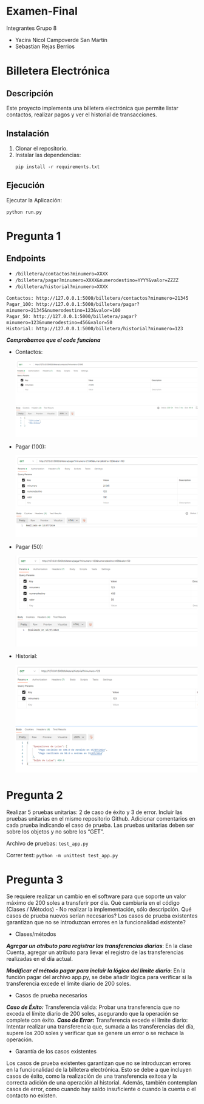 # Examen-Final
Integrantes Grupo 8
- Yacira Nicol Campoverde San Martín
- Sebastian Rejas Berrios
# Billetera Electrónica

## Descripción
Este proyecto implementa una billetera electrónica que permite listar contactos, realizar pagos y ver el historial de transacciones.

## Instalación
1. Clonar el repositorio.
2. Instalar las dependencias:
   ```
   pip install -r requirements.txt
   ```

## Ejecución
Ejecutar la Aplicación:
```
python run.py
```

#  Pregunta 1

## Endpoints
- `/billetera/contactos?minumero=XXXX`
- `/billetera/pagar?minumero=XXXX&numerodestino=YYYY&valor=ZZZZ`
- `/billetera/historial?minumero=XXXX`

```
Contactos: http://127.0.0.1:5000/billetera/contactos?minumero=21345
Pagar_100: http://127.0.0.1:5000/billetera/pagar?minumero=21345&numerodestino=123&valor=100
Pagar_50: http://127.0.0.1:5000/billetera/pagar?minumero=123&numerodestino=456&valor=50
Historial: http://127.0.0.1:5000/billetera/historial?minumero=123
```

***Comprobamos que el code funciona***
- Contactos:
  <p align="center">
  <img src="s1.png" alt="Contactos">
</p>

- Pagar (100):
    <p align="center">
  <img src="s2.png" alt="Pagar">
</p>

- Pagar (50):
    <p align="center">
  <img src="s3.png" alt="Pagar_">
</p>

- Historial:
    <p align="center">
  <img src="s4.png" alt="Historial">
</p>

# Pregunta 2
Realizar 5 pruebas unitarias: 2 de caso de éxito y 3 de error. Incluir las pruebas unitarias en el mismo repositorio Github.
Adicionar comentarios en cada prueba indicando el caso de prueba.
Las pruebas unitarias deben ser sobre los objetos y no sobre los “GET”.

Archivo de pruebas: `test_app.py`

Correr test: `python -m unittest test_app.py`

# Pregunta 3

Se requiere realizar un cambio en el software para que soporte un valor máximo de 200 soles a transferir por día.
Qué	cambiaría	en	el	código (Clases / Métodos) - No realizar la implementación, sólo descripción.
Qué casos de prueba nuevos serían necesarios?
Los casos de prueba existentes garantizan que no se introduzcan errores en la funcionalidad existente?


- Clases/métodos
  
***Agregar un atributo para registrar las transferencias diarias***:
      En la clase Cuenta, agregar un atributo para llevar el registro de las transferencias realizadas en el día actual.

***Modificar el método pagar para incluir la lógica del límite diario***:
      En la función pagar del archivo app.py, se debe añadir lógica para verificar si la transferencia excede el límite diario de 200 soles.


- Casos de prueba necesarios
  
***Caso de Éxito:***
  Transferencia válida: Probar una transferencia que no exceda el límite diario de 200 soles, asegurando que la operación se complete con éxito.
***Caso de Error:***
  Transferencia excede el límite diario: Intentar realizar una transferencia que, sumada a las transferencias del día, supere los 200 soles y verificar que se genere un error o se rechace la operación.
- Garantía de los casos existentes
  
Los casos de prueba existentes garantizan que no se introduzcan errores en la funcionalidad de la billetera electrónica. Esto se debe a que incluyen casos de éxito, como la realización de una transferencia exitosa y la correcta adición de una operación al historial. Además, también contemplan casos de error, como cuando hay saldo insuficiente o cuando la cuenta o el contacto no existen.


      
